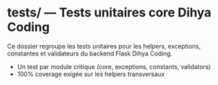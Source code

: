 # tests/ — Tests unitaires core Dihya Coding

Ce dossier regroupe les tests unitaires pour les helpers, exceptions, constantes et validateurs du backend Flask Dihya Coding.

- Un test par module critique (core, exceptions, constants, validators)
- 100% coverage exigée sur les helpers transversaux
